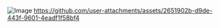 ![Image](https://github.com/user-attachments/assets/3bc569fc-fa1f-4b9c-b719-76eb06684812)
https://github.com/user-attachments/assets/2651902b-d9de-443f-9601-4eadf1f58bf4
